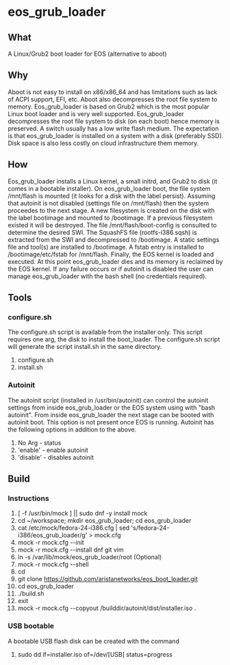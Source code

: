 # eos_grub_loader

## What
A Linux/Grub2 boot loader for EOS (alternative to aboot)

## Why
Aboot is not easy to install on x86/x86_64 and has limitations such as lack of ACPI support, EFI, etc. Aboot also decompresses the root file system to memory. Eos_grub_loader is based on Grub2 which is the most popular Linux boot loader and is very well supported. Eos_grub_loader decompresses the root file system to disk (on each boot) hence memory is preserved. A switch usually has a low write flash medium. The expectation is that eos_grub_loader is installed on a system with a disk (preferably SSD). Disk space is also less costly on cloud infrastructure them memory. 

## How
Eos_grub_loader installs a Linux kernel, a small initrd, and Grub2 to disk (it comes in a bootable installer). On eos_grub_loader boot, the file system /mnt/flash is mounted (it looks for a disk with the label persist). Assuming that autoinit is not disabled (settings file on /mnt/flash) then the system proceedes to the next stage. A new filesystem is created on the disk with the label bootimage and mounted to /bootimage. If a previous filesystem existed it will be destroyed. The file /mnt/flash/boot-config is consulted to determine the desired SWI. The SquashFS file (rootfs-i386.sqsh) is extracted from the SWI and decompressed to /bootimage. A static settings file and tool(s) are installed to /bootimage. A fstab entry is installed to /bootimage/etc/fstab for /mnt/flash. Finally, the EOS kernel is loaded and executed. At this point eos_grub_loader dies and its memory is reclaimed by the EOS kernel. If any failure occurs or if autoinit is disabled the user can manage eos_grub_loader with the bash shell (no credentials required).

## Tools
### configure.sh
The configure.sh script is available from the installer only. This script requires one arg, the disk to install the boot_loader. The configure.sh script will generate the script install.sh in the same directory.

1. configure.sh
2. install.sh

### Autoinit
The autoinit script (installed in /usr/bin/autoinit) can control the autoinit settings from inside eos_grub_loader or the EOS system using with "bash autoinit". From inside eos_grub_loader the next stage can be booted with autoinit boot. This option is not present once EOS is running. Autoinit has the following options in addition to the above.

1. No Arg    - status
1. 'enable'  - enable autoinit
2. 'disable' - disables autoinit

## Build
### Instructions
1. [ -f /usr/bin/mock ] || sudo dnf -y install mock
2. cd ~/workspace; mkdir eos_grub_loader; cd eos_grub_loader
3. cat /etc/mock/fedora-24-i386.cfg | sed 's/fedora-24-i386/eos_grub_loader/g' > mock.cfg
4. mock -r mock.cfg --init
5. mock -r mock.cfg --install dnf git vim
6. ln -s /var/lib/mock/eos_grub_loader/root (Optional)
7. mock -r mock.cfg --shell
8. cd
9. git clone https://github.com/aristanetworks/eos_boot_loader.git
10. cd eos_grub_loader
11. ./build.sh
12. exit
13. mock -r mock.cfg --copyout /builddir/autoinit/dist/installer.iso .

### USB bootable
A bootable USB flash disk can be created with the command

1. sudo dd if=installer.iso of=/dev/[USB] status=progress
